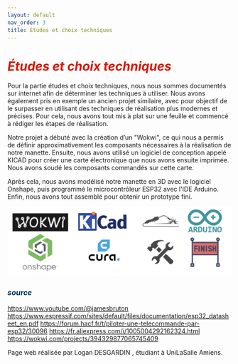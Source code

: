```yaml
---
layout: default
nav_order: 3
title: Études et choix techniques
---
```


# <span style="color:#DB1702">_Études et choix techniques_</span>

Pour la partie études et choix techniques, nous nous sommes documentés sur internet afin de déterminer les techniques à utiliser. Nous avons également pris en exemple un ancien projet similaire, avec pour objectif de le surpasser en utilisant des techniques de réalisation plus modernes et précises. Pour cela, nous avons tout mis à plat sur une feuille et commencé à rédiger les étapes de réalisation.

Notre projet a débuté avec la création d’un "Wokwi", ce qui nous a permis de définir approximativement les composants nécessaires à la réalisation de notre manette. Ensuite, nous avons utilisé un logiciel de conception appelé KICAD pour créer une carte électronique que nous avons ensuite imprimée. Nous avons soudé les composants commandés sur cette carte.

Après cela, nous avons modélisé notre manette en 3D avec le logiciel Onshape, puis programmé le microcontrôleur ESP32 avec l'IDE Arduino. Enfin, nous avons tout assemblé pour obtenir un prototype fini.

![Illustration choix](images/image8.png)

### <span style="color:#003366">_source_</span>

https://www.youtube.com/@jamesbruton
https://www.espressif.com/sites/default/files/documentation/esp32_datasheet_en.pdf
https://forum.hacf.fr/t/piloter-une-telecommande-par-esp32/30096
https://fr.aliexpress.com/i/1005004292162324.html
https://wokwi.com/projects/394329877065745409



Page web réalisée par Logan DESGARDIN , étudiant à UniLaSalle Amiens.
